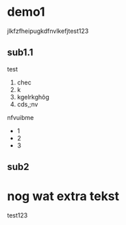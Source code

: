 # demo1


jlkfzfheipugkdfnvlkefjtest123

## sub1.1
test

1. chec
2. k
3. kgelrkghôg
4. cds,;nv

nfvuibme

- 1
- 2
- 3


## sub2

nog wat extra tekst
=======
test123

